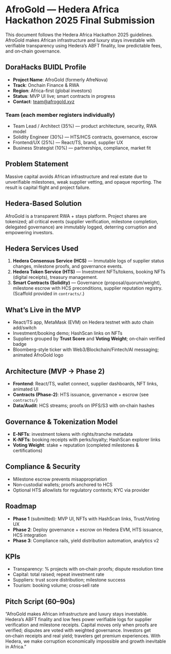 # AfroGold — Hedera Africa Hackathon 2025 Final Submission

This document follows the Hedera Africa Hackathon 2025 guidelines. AfroGold makes African infrastructure and luxury stays investable with verifiable transparency using Hedera’s ABFT finality, low predictable fees, and on‑chain governance.

## DoraHacks BUIDL Profile
- **Project Name**: AfroGold (formerly AfreNova)
- **Track**: Onchain Finance & RWA
- **Region**: Africa-first (global investors)
- **Status**: MVP UI live; smart contracts in progress
- **Contact**: team@afrogold.xyz

### Team (each member registers individually)
- Team Lead / Architect (35%) — product architecture, security, RWA model
- Solidity Engineer (30%) — HTS/HCS contracts, governance, escrow
- Frontend/UX (25%) — React/TS, brand, supplier UX
- Business Strategist (10%) — partnerships, compliance, market fit

## Problem Statement
Massive capital avoids African infrastructure and real estate due to unverifiable milestones, weak supplier vetting, and opaque reporting. The result is capital flight and project failure.

## Hedera-Based Solution
AfroGold is a transparent RWA + stays platform. Project shares are tokenized; all critical events (supplier verification, milestone completion, delegated governance) are immutably logged, deterring corruption and empowering investors.

## Hedera Services Used
1. **Hedera Consensus Service (HCS)** — Immutable logs of supplier status changes, milestone proofs, and governance events.
2. **Hedera Token Service (HTS)** — Investment NFTs/tokens, booking NFTs (digital receipts), treasury management.
3. **Smart Contracts (Solidity)** — Governance (proposal/quorum/weight), milestone escrow with HCS preconditions, supplier reputation registry. (Scaffold provided in `contracts/`.)

## What’s Live in the MVP
- React/TS app, MetaMask (EVM) on Hedera testnet with auto chain add/switch
- Investment/booking demo; HashScan links on NFTs
- Suppliers grouped by **Trust Score** and **Voting Weight**; on‑chain verified badge
- Bloomberg-style ticker with Web3/Blockchain/Fintech/AI messaging; animated AfroGold logo

## Architecture (MVP → Phase 2)
- **Frontend**: React/TS, wallet connect, supplier dashboards, NFT links, animated UI
- **Contracts (Phase‑2)**: HTS issuance, governance + escrow (see `contracts/`)
- **Data/Audit**: HCS streams; proofs on IPFS/S3 with on‑chain hashes

## Governance & Tokenization Model
- **E‑NFTs**: investment tokens with rights/tranche metadata
- **K‑NFTs**: booking receipts with perks/loyalty; HashScan explorer links
- **Voting Weight**: stake + reputation (completed milestones & certifications)

## Compliance & Security
- Milestone escrow prevents misappropriation
- Non‑custodial wallets; proofs anchored to HCS
- Optional HTS allowlists for regulatory contexts; KYC via provider

## Roadmap
- **Phase 1** (submitted): MVP UI, NFTs with HashScan links, Trust/Voting UX
- **Phase 2**: Deploy governance + escrow on Hedera EVM, HTS issuance, HCS integration
- **Phase 3**: Compliance rails, yield distribution automation, analytics v2

## KPIs
- Transparency: % projects with on‑chain proofs; dispute resolution time
- Capital: total raised; repeat investment rate
- Suppliers: trust score distribution; milestone success
- Tourism: booking volume; cross‑sell rate

## Pitch Script (60–90s)
“AfroGold makes African infrastructure and luxury stays investable. Hedera’s ABFT finality and low fees power verifiable logs for supplier verification and milestone receipts. Capital moves only when proofs are verified; disputes are voted with weighted governance. Investors get on‑chain receipts and real yield; travelers get premium experiences. With Hedera, we make corruption economically impossible and growth inevitable in Africa.”

